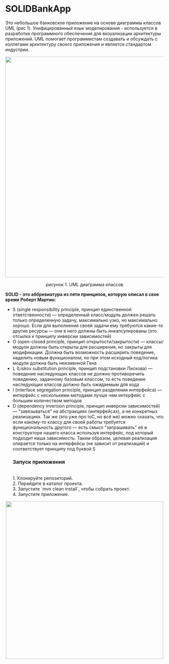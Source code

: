 
# SOLIDBankApp
<p> Это небольшое банковское приложение на основе диаграммы классов UML (рис 1). Унифицированный язык моделирования - используется в разработке программного обеспечения для визуализации архитектуры приложений. UML помогает программистам создавать и обсуждать с коллегами архитектуру своего приложения и является стандартом индустрии.
<p align="center">
<img  src="https://ucarecdn.com/9c83ab15-eac1-4e21-85a2-ca2770fc2d90/"  width="700"/>
</p>
<p align="center">рисунок 1. UML диаграмма классов</p> 
<p><b>SOLID - это аббревиатура из пяти принципов, которую описал в свое время Роберт Мартин:</b></p>


 <ul>
    <li>S (single responsibility principle, принцип единственной ответственности) — определенный класс/модуль должен решать только определенную задачу, максимально узко, но максимально хорошо. Если для выполнения своей задачи ему требуются какие-то другие ресурсы — они в него должны быть инкапсулированы (это отсылка к принципу инверсии зависимостей)</li>
    <li>O (open-closed principle, принцип открытости/закрытости) — классы/модули должны быть открыты для расширения, но закрыты для модификации. Должна быть возможность расширить поведение, наделить новым функционалом, но при этом исходный код/логика модуля должна быть неизменной Гена</li>
    <li>L (Liskov substitution principle, принцип подстановки Лискова) — поведение наследующих классов не должно противоречить поведению, заданному базовым классом, то есть поведение наследующих классов должно быть ожидаемым для кода</li>
    <li>I (interface segregation principle, принцип разделения интерфейса) — интерфейс с несколькими методами лучше чем интерфейс с большим количеством методов</li>
    <li>D (dependency inversion principle, принцип инверсии зависимостей) — "завязываться" на абстракциях (интерфейсах), а не конкретных реализациях. Так же (это уже про IoC, но всё же) можно сказать, что если какому-то классу для своей работы требуется функциональность другого — есть смысл "запрашивать" её в конструкторе нашего класса используя интерфейс, под который подходит наша зависимость. Таким образом, целевая реализация опирается только на интерфейсы (не зависит от реализаций) и соответствует принципу под буквой S</li>
<div> <h3>Запуск приложения</h3>
 <br>
1. Клонируйте репозиторий.<br>
2. Перейдите в каталог проекта.<br>
3. Запустите `mvn clean install`, чтобы собрать проект.<br>
4. Запустите приложение.<br>
 </div>
 </ul>
  <p align="center">
<img  src="https://github.com/user-attachments/assets/79d1be3b-1669-4b45-a1e7-efc432e4c3c6" width="500"/>
</p>
